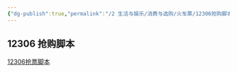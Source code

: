 ```yaml
---
{"dg-publish":true,"permalink":"/2 生活与娱乐/消费与选购/火车票/12306抢购脚本/","title":"1230抢购脚本6"}
---
```



## 12306 抢购脚本
[12306抢票脚本](../../../3%20计算机/软件开发/爬虫/12306抢票脚本.md)
